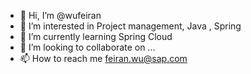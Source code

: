 - 👋 Hi, I’m @wufeiran
- 👀 I’m interested in Project management, Java , Spring
- 🌱 I’m currently learning Spring Cloud
- 💞️ I’m looking to collaborate on ...
- 📫 How to reach me feiran.wu@sap.com

<!---
wufeiran/wufeiran is a ✨ special ✨ repository because its `README.md` (this file) appears on your GitHub profile.
You can click the Preview link to take a look at your changes.
--->

